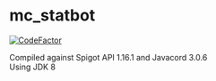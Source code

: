 # mc_statbot
[![CodeFactor](https://www.codefactor.io/repository/github/zerrium/mc_statbot/badge?s=c822df4553166d7568c4ca0fbde0ad0924a01a13)](https://www.codefactor.io/repository/github/zerrium/mc_statbot)

Compiled against Spigot API 1.16.1 and Javacord 3.0.6<br>
Using JDK 8
